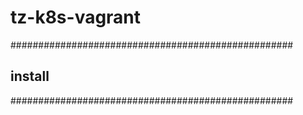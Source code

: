# tz-k8s-vagrant

###################################################
## install 
###################################################
